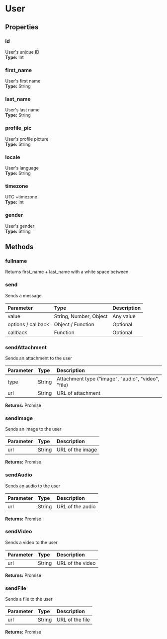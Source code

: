 # User

## Properties

### id
User's unique ID  
**Type:** Int

### first_name
User's first name  
**Type:** String

### last_name
User's last name  
**Type:** String

### profile_pic
User's profile picture  
**Type:** String

### locale
User's language  
**Type:** String

### timezone
UTC +timezone  
**Type:** Int

### gender
User's gender  
**Type:** String

## Methods

### fullname
Returns first_name + last_name with a white space between

### send
Sends a message

| Parameter                      | Type              | Description          |
|:-------------------------------|:------------------|:---------------------|
| value                          | String, Number, Object | Any value       |
| options / callback             | Object / Function | Optional             |
| callback                       | Function          | Optional             |

### sendAttachment
Sends an attachment to the user

| Parameter                      | Type              | Description          |
|:-------------------------------|:------------------|:---------------------|
| type                           | String            | Attachment type ("image", "audio", "video", "file) |
| url                            | String            | URL of attachment    |

**Returns:** Promise

### sendImage
Sends an image to the user

| Parameter                      | Type              | Description          |
|:-------------------------------|:------------------|:---------------------|
| url                            | String            | URL of the image     |

**Returns:** Promise

### sendAudio
Sends an audio to the user

| Parameter                      | Type              | Description          |
|:-------------------------------|:------------------|:---------------------|
| url                            | String            | URL of the audio     |

**Returns:** Promise

### sendVideo
Sends a video to the user

| Parameter                      | Type              | Description          |
|:-------------------------------|:------------------|:---------------------|
| url                            | String            | URL of the video     |

**Returns:** Promise

### sendFile
Sends a file to the user

| Parameter                      | Type              | Description          |
|:-------------------------------|:------------------|:---------------------|
| url                            | String            | URL of the file      |

**Returns:** Promise
